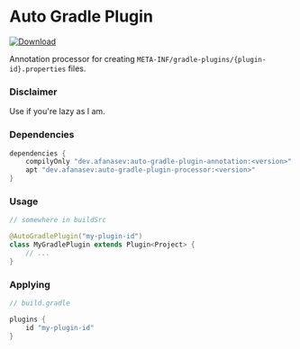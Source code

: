 # Auto Gradle Plugin

[ ![Download](https://api.bintray.com/packages/aafanasev/maven/auto-gradle-plugin-annotation/images/download.svg) ](https://bintray.com/aafanasev/maven/auto-gradle-plugin-annotation/_latestVersion)

Annotation processor for creating `META-INF/gradle-plugins/{plugin-id}.properties` files.

### Disclaimer

Use if you're lazy as I am.

### Dependencies

```groovy
dependencies {
    compilyOnly "dev.afanasev:auto-gradle-plugin-annotation:<version>"
    apt "dev.afanasev:auto-gradle-plugin-processor:<version>"
}
```

### Usage

```java
// somewhere in buildSrc

@AutoGradlePlugin("my-plugin-id")
class MyGradlePlugin extends Plugin<Project> {
    // ...
}
```

### Applying

```groovy
// build.gradle

plugins {
    id "my-plugin-id"
}
```